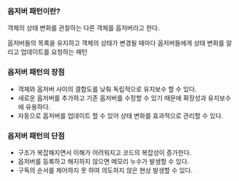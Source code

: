 ### 옵저버 패턴이란?

객체의 상태 변화를 관찰하는 다른 객체를 옵저버라고 한다. 

옵저버들의 목록을 유지하고 객체의 상태가 변경될 때마다 옵저버들에게 상태 변화를 알리고 업데이트를 요청하는 패턴


### 옵저버 패턴의 장점

- 객체와 옵저버 사이의 결합도를 낮춰 독립적으로 유지보수 할 수 있다.
- 새로운 옵저버를 추가하고 기존 옵저버를 수정할 수 있기 때문에 확장성과 유지보수에 유용하다.
- 자동으로 옵저버를 업데이트 할 수 있어 상태 변화를 효과적으로 관리할 수 있다.


### 옵저버 패턴의 단점

- 구조가 복잡해지면서 이해가 어려워지고 코드의 복잡성이 증가한다.
- 옵저버를 등록하고 해지하지 않으면 메모리 누수가 발생할 수 있다.
- 구독의 순서를 제어하지 못 하여 의도하지 않은 현상 발생할 수 있다.